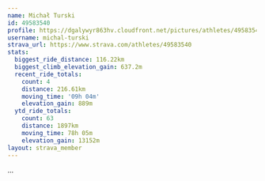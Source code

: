 ```yaml
---
name: Michał Turski
id: 49583540
profile: https://dgalywyr863hv.cloudfront.net/pictures/athletes/49583540/14729338/1/large.jpg
username: michal-turski
strava_url: https://www.strava.com/athletes/49583540
stats:
  biggest_ride_distance: 116.22km
  biggest_climb_elevation_gain: 637.2m
  recent_ride_totals:
    count: 4
    distance: 216.61km
    moving_time: '09h 04m'
    elevation_gain: 889m
  ytd_ride_totals:
    count: 63
    distance: 1897km
    moving_time: 78h 05m
    elevation_gain: 13152m
layout: strava_member
--- 
```

...
